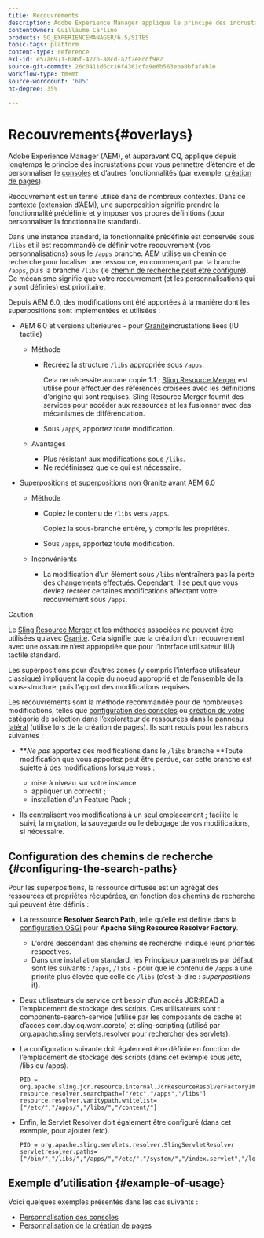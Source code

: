 ```yaml
---
title: Recouvrements
description: Adobe Experience Manager applique le principe des incrustations pour vous permettre d’étendre et de personnaliser les consoles et d’autres fonctionnalités.
contentOwner: Guillaume Carlino
products: SG_EXPERIENCEMANAGER/6.5/SITES
topic-tags: platform
content-type: reference
exl-id: e57a6971-6a6f-427b-a8cd-a2f2e8cdf9e2
source-git-commit: 26c0411d6cc16f4361cfa9e6b563eba0bfafab1e
workflow-type: tm+mt
source-wordcount: '605'
ht-degree: 35%

---
```


# Recouvrements{#overlays}

Adobe Experience Manager (AEM), et auparavant CQ, applique depuis longtemps le principe des incrustations pour vous permettre d’étendre et de personnaliser le [consoles](/help/sites-developing/customizing-consoles-touch.md) et d’autres fonctionnalités (par exemple, [création de pages](/help/sites-developing/customizing-page-authoring-touch.md)).

Recouvrement est un terme utilisé dans de nombreux contextes. Dans ce contexte (extension d’AEM), une superposition signifie prendre la fonctionnalité prédéfinie et y imposer vos propres définitions (pour personnaliser la fonctionnalité standard).

Dans une instance standard, la fonctionnalité prédéfinie est conservée sous `/libs` et il est recommandé de définir votre recouvrement (vos personnalisations) sous le `/apps` branche. AEM utilise un chemin de recherche pour localiser une ressource, en commençant par la branche `/apps`, puis la branche `/libs` (le [chemin de recherche peut être configuré](#configuring-the-search-paths)). Ce mécanisme signifie que votre recouvrement (et les personnalisations qui y sont définies) est prioritaire.

Depuis AEM 6.0, des modifications ont été apportées à la manière dont les superpositions sont implémentées et utilisées :

* AEM 6.0 et versions ultérieures - pour [Granite](https://developer.adobe.com/experience-manager/reference-materials/6-5/granite-ui/api/jcr_root/libs/granite/ui/index.html)incrustations liées (IU tactile)

   * Méthode

      * Recréez la structure `/libs` appropriée sous `/apps`.

        Cela ne nécessite aucune copie 1:1 ; [Sling Resource Merger](/help/sites-developing/sling-resource-merger.md) est utilisé pour effectuer des références croisées avec les définitions d’origine qui sont requises. Sling Resource Merger fournit des services pour accéder aux ressources et les fusionner avec des mécanismes de différenciation.

      * Sous `/apps`, apportez toute modification.

   * Avantages

      * Plus résistant aux modifications sous `/libs`.
      * Ne redéfinissez que ce qui est nécessaire.

* Superpositions et superpositions non Granite avant AEM 6.0

   * Méthode

      * Copiez le contenu de `/libs` vers `/apps`.

        Copiez la sous-branche entière, y compris les propriétés.

      * Sous `/apps`, apportez toute modification.

   * Inconvénients

      * La modification d’un élément sous `/libs` n’entraînera pas la perte des changements effectués. Cependant, il se peut que vous deviez recréer certaines modifications affectant votre recouvrement sous `/apps`.

>[!CAUTION]
>
>Le [Sling Resource Merger](/help/sites-developing/sling-resource-merger.md) et les méthodes associées ne peuvent être utilisées qu’avec [Granite](https://developer.adobe.com/experience-manager/reference-materials/6-5/granite-ui/api/jcr_root/libs/granite/ui/index.html). Cela signifie que la création d’un recouvrement avec une ossature n’est appropriée que pour l’interface utilisateur (IU) tactile standard.
>
>Les superpositions pour d’autres zones (y compris l’interface utilisateur classique) impliquent la copie du noeud approprié et de l’ensemble de la sous-structure, puis l’apport des modifications requises.

Les recouvrements sont la méthode recommandée pour de nombreuses modifications, telles que [configuration des consoles](/help/sites-developing/customizing-consoles-touch.md#create-a-custom-console) ou [création de votre catégorie de sélection dans l’explorateur de ressources dans le panneau latéral](/help/sites-developing/customizing-page-authoring-touch.md#add-new-selection-category-to-asset-browser) (utilisé lors de la création de pages). Ils sont requis pour les raisons suivantes :

* ***Ne pas* apportez des modifications dans le `/libs` branche **Toute modification que vous apportez peut être perdue, car cette branche est sujette à des modifications lorsque vous :

   * mise à niveau sur votre instance
   * appliquer un correctif ;
   * installation d’un Feature Pack ;

* Ils centralisent vos modifications à un seul emplacement ; facilite le suivi, la migration, la sauvegarde ou le débogage de vos modifications, si nécessaire.

## Configuration des chemins de recherche {#configuring-the-search-paths}

Pour les superpositions, la ressource diffusée est un agrégat des ressources et propriétés récupérées, en fonction des chemins de recherche qui peuvent être définis :

* La ressource **Resolver Search Path**, telle qu’elle est définie dans la [configuration OSGi](/help/sites-deploying/configuring-osgi.md) pour **Apache Sling Resource Resolver Factory**.

   * L’ordre descendant des chemins de recherche indique leurs priorités respectives.
   * Dans une installation standard, les Principaux paramètres par défaut sont les suivants : `/apps`, `/libs` - pour que le contenu de `/apps` a une priorité plus élevée que celle de `/libs` (c’est-à-dire : *superpositions* it).

* Deux utilisateurs du service ont besoin d’un accès JCR:READ à l’emplacement de stockage des scripts. Ces utilisateurs sont : components-search-service (utilisé par les composants de cache et d’accès com.day.cq.wcm.coreto) et sling-scripting (utilisé par org.apache.sling.servlets.resolver pour rechercher des servlets).
* La configuration suivante doit également être définie en fonction de l’emplacement de stockage des scripts (dans cet exemple sous /etc, /libs ou /apps).

  ```
  PID = org.apache.sling.jcr.resource.internal.JcrResourceResolverFactoryImpl
  resource.resolver.searchpath=["/etc","/apps","/libs"]
  resource.resolver.vanitypath.whitelist=["/etc/","/apps/","/libs/","/content/"]
  ```

* Enfin, le Servlet Resolver doit également être configuré (dans cet exemple, pour ajouter /etc).

  ```
  PID = org.apache.sling.servlets.resolver.SlingServletResolver
  servletresolver.paths=["/bin/","/libs/","/apps/","/etc/","/system/","/index.servlet","/login.servlet","/services/"]
  ```

## Exemple d’utilisation {#example-of-usage}

Voici quelques exemples présentés dans les cas suivants :

* [Personnalisation des consoles](/help/sites-developing/customizing-consoles-touch.md)
* [Personnalisation de la création de pages](/help/sites-developing/customizing-page-authoring-touch.md)
